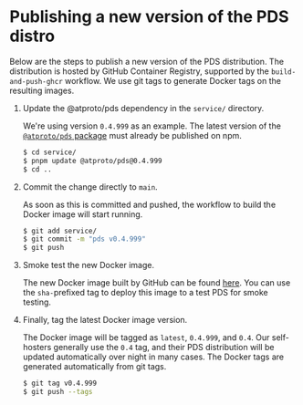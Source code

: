 # Publishing a new version of the PDS distro

Below are the steps to publish a new version of the PDS distribution.  The distribution is hosted by GitHub Container Registry, supported by the `build-and-push-ghcr` workflow.  We use git tags to generate Docker tags on the resulting images.

1. Update the @atproto/pds dependency in the `service/` directory.

   We're using version `0.4.999` as an example.  The latest version of the [`@atproto/pds` package](https://www.npmjs.com/package/@atproto/pds) must already be published on npm.
    ```sh
    $ cd service/
    $ pnpm update @atproto/pds@0.4.999
    $ cd ..
    ```

2. Commit the change directly to `main`.

   As soon as this is committed and pushed, the workflow to build the Docker image will start running.
    ```sh
    $ git add service/
    $ git commit -m "pds v0.4.999"
    $ git push
    ```

3. Smoke test the new Docker image.

   The new Docker image built by GitHub can be found [here](https://github.com/bluesky-social/pds/pkgs/container/pds).  You can use the `sha-`prefixed tag to deploy this image to a test PDS for smoke testing.

4. Finally, tag the latest Docker image version.

   The Docker image will be tagged as `latest`, `0.4.999`, and `0.4`.  Our self-hosters generally use the `0.4` tag, and their PDS distribution will be updated automatically over night in many cases.  The Docker tags are generated automatically from git tags.
    ```sh
    $ git tag v0.4.999
    $ git push --tags
    ```